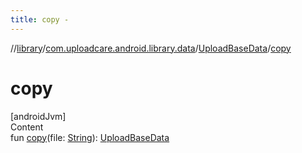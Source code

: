 ```yaml
---
title: copy -
---
```

//[library](../../index.md)/[com.uploadcare.android.library.data](../index.md)/[UploadBaseData](index.md)/[copy](copy.md)



# copy  
[androidJvm]  
Content  
fun [copy](copy.md)(file: [String](https://kotlinlang.org/api/latest/jvm/stdlib/kotlin/-string/index.html)): [UploadBaseData](index.md)  



